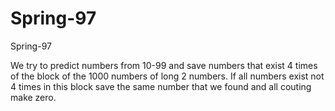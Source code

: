 # Spring-97
Spring-97

We try to predict numbers from 10-99 and save numbers that exist 4 times of the block of the 1000 numbers of long 2 numbers. If all numbers exist not 4 times in this block save the same number that we found and all couting make zero.
